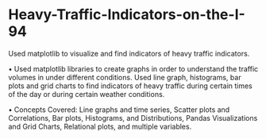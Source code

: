 # Heavy-Traffic-Indicators-on-the-I-94
Used matplotlib to visualize and find indicators of heavy traffic indicators.

•	Used matplotlib libraries to create graphs in order to understand the traffic volumes in under different conditions. Used line graph, histograms, bar plots and grid charts to find indicators of heavy traffic during certain times of the day or during certain weather conditions. 

•	Concepts Covered: Line graphs and time series, Scatter plots and Correlations, Bar plots, Histograms, and Distributions, Pandas Visualizations and Grid Charts, Relational plots, and multiple variables.
 


